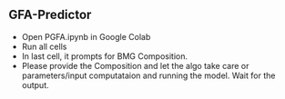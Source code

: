 ## GFA-Predictor

- Open PGFA.ipynb in Google Colab
- Run all cells
- In last cell, it prompts for BMG Composition.
- Please provide the Composition and let the algo take care or parameters/input computataion and running the model. Wait for the output.
